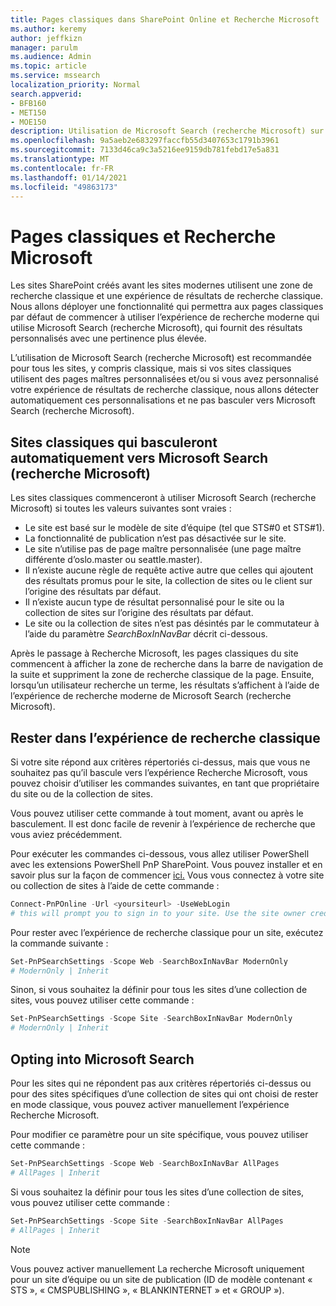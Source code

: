 ```yaml
---
title: Pages classiques dans SharePoint Online et Recherche Microsoft
ms.author: keremy
author: jeffkizn
manager: parulm
ms.audience: Admin
ms.topic: article
ms.service: mssearch
localization_priority: Normal
search.appverid:
- BFB160
- MET150
- MOE150
description: Utilisation de Microsoft Search (recherche Microsoft) sur les pages SharePoint classiques
ms.openlocfilehash: 9a5aeb2e683297faccfb55d3407653c1791b3961
ms.sourcegitcommit: 7133d46ca9c3a5216ee9159db781febd17e5a831
ms.translationtype: MT
ms.contentlocale: fr-FR
ms.lasthandoff: 01/14/2021
ms.locfileid: "49863173"
---
```

# <a name="classic-pages-and-microsoft-search"></a>Pages classiques et Recherche Microsoft

Les sites SharePoint créés avant les sites modernes utilisent une zone de recherche classique et une expérience de résultats de recherche classique. Nous allons déployer une fonctionnalité qui permettra aux pages classiques par défaut de commencer à utiliser l’expérience de recherche moderne qui utilise Microsoft Search (recherche Microsoft), qui fournit des résultats personnalisés avec une pertinence plus élevée.

L’utilisation de Microsoft Search (recherche Microsoft) est recommandée pour tous les sites, y compris classique, mais si vos sites classiques utilisent des pages maîtres personnalisées et/ou si vous avez personnalisé votre expérience de résultats de recherche classique, nous allons détecter automatiquement ces personnalisations et ne pas basculer vers Microsoft Search (recherche Microsoft).

## <a name="classic-sites-that-will-automatically-switch-to-microsoft-search"></a>Sites classiques qui basculeront automatiquement vers Microsoft Search (recherche Microsoft)

Les sites classiques commenceront à utiliser Microsoft Search (recherche Microsoft) si toutes les valeurs suivantes sont vraies :

* Le site est basé sur le modèle de site d’équipe (tel que STS#0 et STS#1).
* La fonctionnalité de publication n’est pas désactivée sur le site.
* Le site n’utilise pas de page maître personnalisée (une page maître différente d’oslo.master ou seattle.master).
* Il n’existe aucune règle de requête active autre que celles qui ajoutent des résultats promus pour le site, la collection de sites ou le client sur l’origine des résultats par défaut.
* Il n’existe aucun type de résultat personnalisé pour le site ou la collection de sites sur l’origine des résultats par défaut.
* Le site ou la collection de sites n’est pas désintés par le commutateur à l’aide du paramètre *SearchBoxInNavBar* décrit ci-dessous.

Après le passage à Recherche Microsoft, les pages classiques du site commencent à afficher la zone de recherche dans la barre de navigation de la suite et suppriment la zone de recherche classique de la page. Ensuite, lorsqu’un utilisateur recherche un terme, les résultats s’affichent à l’aide de l’expérience de recherche moderne de Microsoft Search (recherche Microsoft).

## <a name="staying-with-the-classic-search-experience"></a>Rester dans l’expérience de recherche classique

Si votre site répond aux critères répertoriés ci-dessus, mais que vous ne souhaitez pas qu’il bascule vers l’expérience Recherche Microsoft, vous pouvez choisir d’utiliser les commandes suivantes, en tant que propriétaire du site ou de la collection de sites.

Vous pouvez utiliser cette commande à tout moment, avant ou après le basculement. Il est donc facile de revenir à l’expérience de recherche que vous aviez précédemment.

Pour exécuter les commandes ci-dessous, vous allez utiliser PowerShell avec les extensions PowerShell PnP SharePoint. Vous pouvez installer et en savoir plus sur la façon de commencer [ici.](https://docs.microsoft.com/powershell/sharepoint/sharepoint-pnp/sharepoint-pnp-cmdlets?view=sharepoint-ps) Vous vous connectez à votre site ou collection de sites à l’aide de cette commande :

```powershell
Connect-PnPOnline -Url <yoursiteurl> -UseWebLogin
# this will prompt you to sign in to your site. Use the site owner credentials.
```

Pour rester avec l’expérience de recherche classique pour un site, exécutez la commande suivante :

```powershell
Set-PnPSearchSettings -Scope Web -SearchBoxInNavBar ModernOnly
# ModernOnly | Inherit
```

Sinon, si vous souhaitez la définir pour tous les sites d’une collection de sites, vous pouvez utiliser cette commande :

```powershell
Set-PnPSearchSettings -Scope Site -SearchBoxInNavBar ModernOnly
# ModernOnly | Inherit
```

## <a name="opting-into-microsoft-search"></a>Opting into Microsoft Search

Pour les sites qui ne répondent pas aux critères répertoriés ci-dessus ou pour des sites spécifiques d’une collection de sites qui ont choisi de rester en mode classique, vous pouvez activer manuellement l’expérience Recherche Microsoft.

Pour modifier ce paramètre pour un site spécifique, vous pouvez utiliser cette commande :

```powershell
Set-PnPSearchSettings -Scope Web -SearchBoxInNavBar AllPages
# AllPages | Inherit
```

Si vous souhaitez la définir pour tous les sites d’une collection de sites, vous pouvez utiliser cette commande :

```powershell
Set-PnPSearchSettings -Scope Site -SearchBoxInNavBar AllPages
# AllPages | Inherit
```

> [!NOTE]
> Vous pouvez activer manuellement La recherche Microsoft uniquement pour un site d’équipe ou un site de publication (ID de modèle contenant « STS », « CMSPUBLISHING », « BLANKINTERNET » et « GROUP »).
